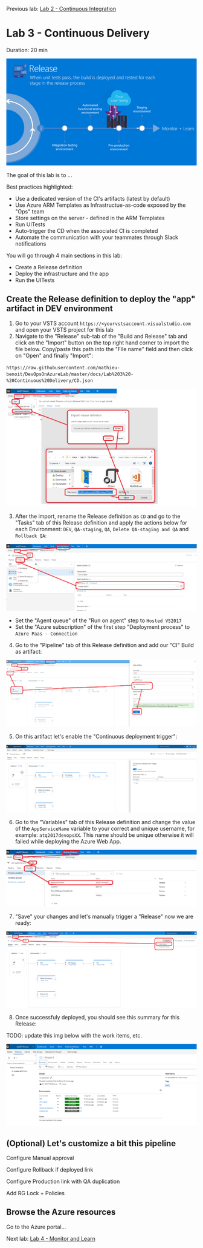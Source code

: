 Previous lab: [Lab 2 - Continuous Integration](../Lab%202%20-%20Continuous%20Integration/README.md)

# Lab 3 - Continuous Delivery

Duration: 20 min

![Delivery - Overview](./imgs/Delivery-Overview.PNG)

The goal of this lab is to ... 

Best practices highlighted:

- Use a dedicated version of the CI's artifacts (latest by default)
- Use Azure ARM Templates as Infrastructue-as-code exposed by the "Ops" team
- Store settings on the server - defined in the ARM Templates
- Run UITests
- Auto-trigger the CD when the associated CI is completed
- Automate the communication with your teammates through Slack notifications

You will go through 4 main sections in this lab:

- Create a Release definition
- Deploy the infrastructure and the app
- Run the UITests

## Create the Release definition to deploy the "app" artifact in DEV environment

1. Go to your VSTS account `https://<yourvstsaccount.visualstudio.com` and open your VSTS project for this lab
2. Navigate to the "Release" sub-tab of the "Build and Release" tab and click on the "Import" button on the top right hand corner to import the file below. Copy/paste this path into the "File name" field and then click on "Open" and finally "Import":

`
https://raw.githubusercontent.com/mathieu-benoit/DevOpsOnAzureLab/master/docs/Lab%203%20-%20Continuous%20Delivery/CD.json
`

![VSTSRelease - Import Definition](./imgs/VSTSRelease-ImportDefinition.PNG)

3. After the import, rename the Release definition as `CD` and go to the "Tasks" tab of this Release definition and apply the actions below for each Environment: `DEV`, `QA-staging`, `QA`, `Delete QA-staging and QA` and `Rollback QA`:

![VSTSRelease - Update Definition Imported](./imgs/VSTSRelease-UpdateDefinitionImported.PNG)

- Set the "Agent queue" of the "Run on agent" step to `Hosted VS2017`
- Set the "Azure subscription" of the first step "Deployment process" to `Azure Paas - Connection`

4. Go to the "Pipeline" tab of this Release definition and add our "CI" Build as artifact:

![VSTSRelease - Add CI Artifact](./imgs/VSTSRelease-AddCIArtifact.PNG)

5. On this artifact let's enable the "Continuous deployment trigger":

![VSTSRelease - Add CI Trigger](./imgs/VSTSRelease-AddCITrigger.PNG)

6. Go to the "Variables" tab of this Release definition and change the value of the `AppServiceName` variable to your correct and unique username, for example: `atq2017devopsXX`. This name should be unique otherwise it will failed while deploying the Azure Web App.

![VSTSRelease - Update Variables](./imgs/VSTSRelease-UpdateVariables.PNG)

7. "Save" your changes and let's manually trigger a "Release" now we are ready:

![VSTSRelease - Manually Trigger Release](./imgs/VSTSRelease-ManuallyTriggerRelease.PNG)

8. Once successfuly deployed, you should see this summary for this Release:

TODO: update this img below with the work items, etc.

![VSTSRelease - Succeeded Summary](./imgs/VSTSRelease-SucceededSummary.PNG)

## (Optional) Let's customize a bit this pipeline

Configure Manual approval

Configure Rollback if deployed link

Configure Production link with QA duplication

Add RG Lock + Policies

## Browse the Azure resources

Go to the Azure portal...

Next lab: [Lab 4 - Monitor and Learn](../Lab%204%20-%20Monitor%20and%20Learn/README.md)